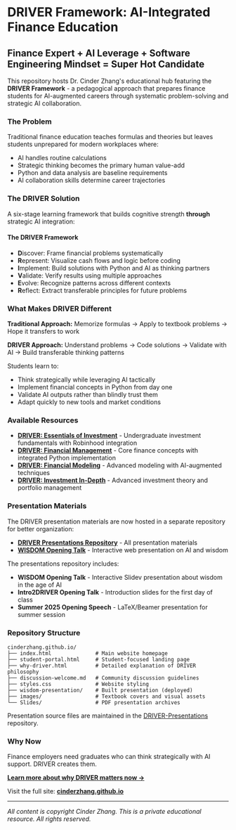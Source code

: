 # DRIVER Framework: AI-Integrated Finance Education

## Finance Expert + AI Leverage + Software Engineering Mindset = Super Hot Candidate

This repository hosts Dr. Cinder Zhang's educational hub featuring the **DRIVER Framework** - a pedagogical approach that prepares finance students for AI-augmented careers through systematic problem-solving and strategic AI collaboration.

### The Problem

Traditional finance education teaches formulas and theories but leaves students unprepared for modern workplaces where:

* AI handles routine calculations
* Strategic thinking becomes the primary human value-add
* Python and data analysis are baseline requirements
* AI collaboration skills determine career trajectories

### The DRIVER Solution

A six-stage learning framework that builds cognitive strength **through** strategic AI integration:

#### The DRIVER Framework

* **D**iscover: Frame financial problems systematically
* **R**epresent: Visualize cash flows and logic before coding
* **I**mplement: Build solutions with Python and AI as thinking partners
* **V**alidate: Verify results using multiple approaches
* **E**volve: Recognize patterns across different contexts
* **R**eflect: Extract transferable principles for future problems

### What Makes DRIVER Different

**Traditional Approach:** Memorize formulas → Apply to textbook problems → Hope it transfers to work

**DRIVER Approach:** Understand problems → Code solutions → Validate with AI → Build transferable thinking patterns

Students learn to:

* Think strategically while leveraging AI tactically
* Implement financial concepts in Python from day one
* Validate AI outputs rather than blindly trust them
* Adapt quickly to new tools and market conditions

### Available Resources

* **[DRIVER: Essentials of Investment](https://cinderzhang.github.io/DRIVER-EssentialsofInvestment)** - Undergraduate investment fundamentals with Robinhood integration
* **[DRIVER: Financial Management](https://cinderzhang.github.io/DRIVER-FinancialManagement)** - Core finance concepts with integrated Python implementation
* **[DRIVER: Financial Modeling](https://cinderzhang.github.io/DRIVER-FinancialModeling)** - Advanced modeling with AI-augmented techniques
* **[DRIVER: Investment In-Depth](https://cinderzhang.github.io/DRIVER-Investment-in-depth)** - Advanced investment theory and portfolio management

### Presentation Materials

The DRIVER presentation materials are now hosted in a separate repository for better organization:

* **[DRIVER Presentations Repository](https://github.com/CinderZhang/DRIVER-Presentations)** - All presentation materials
* **[WISDOM Opening Talk](https://cinderzhang.github.io/DRIVER-Presentations/wisdom-opening-talk/)** - Interactive web presentation on AI and wisdom

The presentations repository includes:
* **WISDOM Opening Talk** - Interactive Slidev presentation about wisdom in the age of AI
* **Intro2DRIVER Opening Talk** - Introduction slides for the first day of class
* **Summer 2025 Opening Speech** - LaTeX/Beamer presentation for summer session

### Repository Structure

```
cinderzhang.github.io/
├── index.html              # Main website homepage
├── student-portal.html     # Student-focused landing page
├── why-driver.html         # Detailed explanation of DRIVER philosophy
├── discussion-welcome.md   # Community discussion guidelines
├── styles.css              # Website styling
├── wisdom-presentation/    # Built presentation (deployed)
├── images/                 # Textbook covers and visual assets
└── Slides/                 # PDF presentation archives
```

Presentation source files are maintained in the [DRIVER-Presentations](https://github.com/CinderZhang/DRIVER-Presentations) repository.

### Why Now

Finance employers need graduates who can think strategically with AI support. DRIVER creates them.

**[Learn more about why DRIVER matters now →](https://cinderzhang.github.io/why-driver.html)**

Visit the full site: **[cinderzhang.github.io](https://cinderzhang.github.io)**

---

*All content is copyright Cinder Zhang. This is a private educational resource. All rights reserved.*
